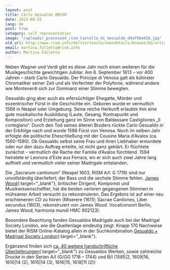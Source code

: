 ```yaml
---
layout: post
title: Carlo Gesualdo @RISM
date: 2013-09-25
lang: de
post: true
category: self_representation
image: "/uploads/_processed_/csm_Castello_di_Gesualdo_d9af99a928.jpg"
old_url: http://www.rism.info/de/startseite/newsdetails/browse/62/article/64/carlo-gesualdo-rism.html
email: martina.falletta@rism.info
author: Martina Falletta
---
```



Neben Wagner und Verdi gibt es diese Jahr noch einen weiteren für die Musikgeschichte gewichtigen Jubilar. Am 8. September 1613 – vor 400 Jahren – starb Carlo Gesualdo. Der Principe di Venosa galt als kühnster Chromatiker seiner Zeit und als Verfechter der Polyfonie, während andere wie Monteverdi sich zur Dominanz einer Stimme bewegten.

Gesualdo ging aber auch als eifersüchtiger Ehegatte, Mörder und exzentrischer Fürst in die Geschichte ein. Geboren wurde er vermutlich 1566 in Neapel oder Umgebung. Seine reiche Herkunft erlaubte ihm eine gute musikalische Ausbildung (Laute, Gesang, Kontrapunkt und Komposition) und Erziehung ganz im Sinne von Baldassare Castigliones „Il cortegiano“. Durch den Tod seines älteren Bruders rückte Carlo Gesualdo in der Erbfolge nach und wurde 1586 Fürst von Venosa. Noch im selben Jahr erfolgte die politische Eheschließung mit der Cousine Maria d‘Avalos (ca. 1560-1590). Ob Gesualdo selbst seine Frau und ihren Liebhaber ermordete oder nur den dazu Auftrag erteilte, ist nicht ganz geklärt. Er flüchtete zunächst - vermutlich die Rache der Familie d‘Avalos fürchtend. 1594 heiratete er Leonora d‘Este aus Ferrara, wo er sich auch zwei Jahre lang aufhielt und vermutlich vieler seiner Madrigale entstanden.

Die „Sacrarum cantionum“ (Neapel 1603, RISM A/I: G 1719) sind nur unvollständig überliefert; der Bass und die sechste Stimme fehlen. [James Wood](http://www.choroi.net/){:target="_blank"}, britischer Dirigent, Komponist und Musikwissenschaftler, hat die beiden verloren gegangenen Stimmen in mühsamer Arbeit versucht zu rekonstruieren. Das Ergebnis ist auf einer neu erschienenen CD zu hören (Miserere (1611); Sacrae Cantiones, Liber secundus (1603), rekonstruiert von James Wood. Vocalconsort Berlin, James Wood, harmonia mundi HMC 902123).

Besondere Beachtung fanden Gesualdos Madrigale auch bei der Madrigal Society London, wie die Quellenlage eindeutig zeigt. Knapp 170 Nachweise bietet der RISM Online-Katalog allein in der Suchkombination [Gesualdo + Madrigal Society London](http://opac.rism.info/index.php?id=6&tx_bsbsearch_pi1%5Bsmode%5D=advanced&L=0&tx_bsbsearch_pi1%5Bfield%5D%5B0%5D=any_field&tx_bsbsearch_pi1%5Bquery%5D%5B0%5D=madrigal+society+london&tx_bsbsearch_pi1%5Bfield%5D%5B1%5D=sauthor&tx_bsbsearch_pi1%5Bquery%5D%5B1%5D=Gesualdo%2C+Carlo&tx_bsbsearch_pi1%5Bfield%5D%5B2%5D=stitle&tx_bsbsearch_pi1%5Bquery%5D%5B2%5D=&tx_bsbsearch_pi1%5Bsubmit_button%5D=Suche){:target="_blank"}.

Ergänzend finden sich [ca. 40 weitere handschriftliche Überlieferungen](http://opac.rism.info/index.php?id=6&tx_bsbsearch_pi1%5Bsmode%5D=advanced&L=0&tx_bsbsearch_pi1%5Bfield%5D%5B0%5D=any_field&tx_bsbsearch_pi1%5Bquery%5D%5B0%5D=&tx_bsbsearch_pi1%5Bfield%5D%5B1%5D=sauthor&tx_bsbsearch_pi1%5Bquery%5D%5B1%5D=Gesualdo%2C+Carlo&tx_bsbsearch_pi1%5Bfield%5D%5B2%5D=stitle&tx_bsbsearch_pi1%5Bquery%5D%5B2%5D=&tx_bsbsearch_pi1%5Bsubmit_button%5D=Suche){:target="_blank"} zu Gesualdos Werken, sowie zahlreiche Drucke in den Serien A/I (G/GG 1718 – 1744) und B/I (1585|2, 1609|16, 1610|14 (2), 1615|14 (3), 1616|15, 1618|11 (2))